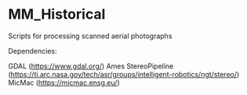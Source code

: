 # MM_Historical
Scripts for processing scanned aerial photographs 

Dependencies:

GDAL (https://www.gdal.org/)
Ames StereoPipeline (https://ti.arc.nasa.gov/tech/asr/groups/intelligent-robotics/ngt/stereo/)
MicMac (https://micmac.ensg.eu/)

